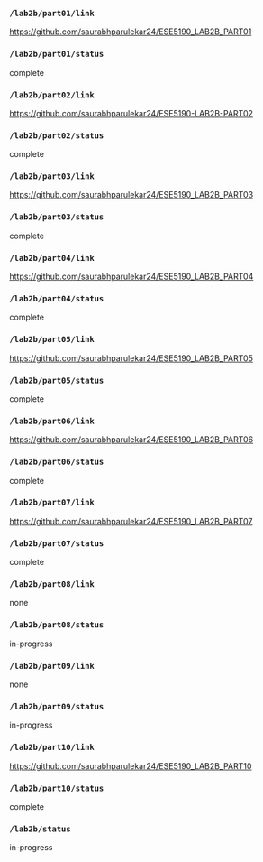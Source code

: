 ### `/lab2b/part01/link`
https://github.com/saurabhparulekar24/ESE5190_LAB2B_PART01
### `/lab2b/part01/status`
complete
### `/lab2b/part02/link`
https://github.com/saurabhparulekar24/ESE5190-LAB2B-PART02
### `/lab2b/part02/status`
complete
### `/lab2b/part03/link`
https://github.com/saurabhparulekar24/ESE5190_LAB2B_PART03
### `/lab2b/part03/status`
complete
### `/lab2b/part04/link`
https://github.com/saurabhparulekar24/ESE5190_LAB2B_PART04
### `/lab2b/part04/status`
complete
### `/lab2b/part05/link`
https://github.com/saurabhparulekar24/ESE5190_LAB2B_PART05
### `/lab2b/part05/status`
complete
### `/lab2b/part06/link`
https://github.com/saurabhparulekar24/ESE5190_LAB2B_PART06
### `/lab2b/part06/status`
complete
### `/lab2b/part07/link`
https://github.com/saurabhparulekar24/ESE5190_LAB2B_PART07
### `/lab2b/part07/status`
complete
### `/lab2b/part08/link`
none
### `/lab2b/part08/status`
in-progress
### `/lab2b/part09/link`
none
### `/lab2b/part09/status`
in-progress
### `/lab2b/part10/link`
https://github.com/saurabhparulekar24/ESE5190_LAB2B_PART10
### `/lab2b/part10/status`
complete
### `/lab2b/status`
in-progress
